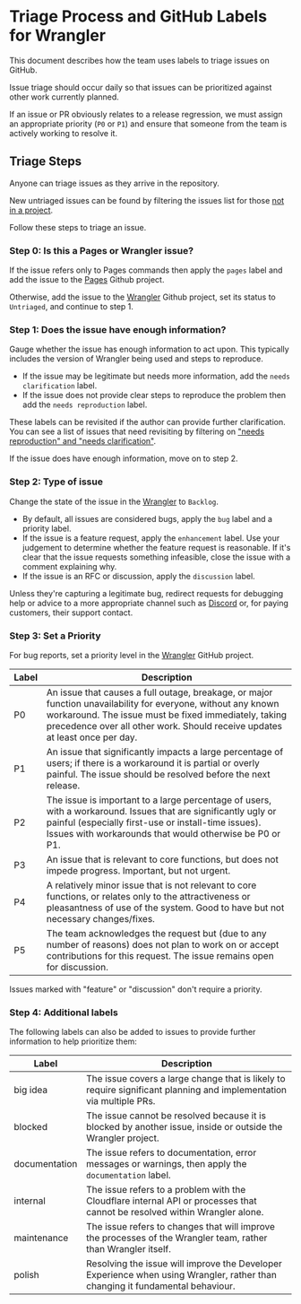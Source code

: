 # Triage Process and GitHub Labels for Wrangler

This document describes how the team uses labels to triage issues on GitHub.

Issue triage should occur daily so that issues can be prioritized against other work currently planned.

If an issue or PR obviously relates to a release regression, we must assign an appropriate priority (`P0` or `P1`) and ensure that someone from the team is actively working to resolve it.

## Triage Steps

Anyone can triage issues as they arrive in the repository.

New untriaged issues can be found by filtering the issues list for those [not in a project](https://github.com/cloudflare/wrangler2/issues?q=is%3Aopen+is%3Aissue+-project%3Acloudflare%2F1+-project%3Acloudflare%2F2+).

Follow these steps to triage an issue.

### Step 0: Is this a Pages or Wrangler issue?

If the issue refers only to Pages commands then apply the `pages` label and add the issue to the [Pages](https://github.com/orgs/cloudflare/projects/2) Github project.

Otherwise, add the issue to the [Wrangler](https://github.com/orgs/cloudflare/projects/1) Github project, set its status to `Untriaged`, and continue to step 1.

### Step 1: Does the issue have enough information?

Gauge whether the issue has enough information to act upon.
This typically includes the version of Wrangler being used and steps to reproduce.

- If the issue may be legitimate but needs more information, add the `needs clarification` label.
- If the issue does not provide clear steps to reproduce the problem then add the `needs reproduction` label.

These labels can be revisited if the author can provide further clarification.
You can see a list of issues that need revisiting by filtering on ["needs reproduction" and "needs clarification"](https://github.com/cloudflare/wrangler2/issues?q=is%3Aopen+is%3Aissue+project%3Acloudflare%2F1+label%3A%22needs+clarification%22).

If the issue does have enough information, move on to step 2.

### Step 2: Type of issue

Change the state of the issue in the [Wrangler](https://github.com/orgs/cloudflare/projects/1) to `Backlog`.

- By default, all issues are considered bugs, apply the `bug` label and a priority label.
- If the issue is a feature request, apply the `enhancement` label. Use your judgement to determine
  whether the feature request is reasonable. If it's clear that the issue requests something
  infeasible, close the issue with a comment explaining why.
- If the issue is an RFC or discussion, apply the `discussion` label.

Unless they're capturing a legitimate bug, redirect requests for debugging help or advice to a more
appropriate channel such as [Discord](https://discord.com/invite/cloudflaredev) or, for paying customers, their
support contact.

### Step 3: Set a Priority

For bug reports, set a priority level in the [Wrangler](https://github.com/orgs/cloudflare/projects/1) GitHub project.

| Label | Description                                                                                                                                                                                                                                          |
| ----- | ---------------------------------------------------------------------------------------------------------------------------------------------------------------------------------------------------------------------------------------------------- |
| P0    | An issue that causes a full outage, breakage, or major function unavailability for everyone, without any known workaround. The issue must be fixed immediately, taking precedence over all other work. Should receive updates at least once per day. |
| P1    | An issue that significantly impacts a large percentage of users; if there is a workaround it is partial or overly painful. The issue should be resolved before the next release.                                                                     |
| P2    | The issue is important to a large percentage of users, with a workaround. Issues that are significantly ugly or painful (especially first-use or install-time issues). Issues with workarounds that would otherwise be P0 or P1.                     |
| P3    | An issue that is relevant to core functions, but does not impede progress. Important, but not urgent.                                                                                                                                                |
| P4    | A relatively minor issue that is not relevant to core functions, or relates only to the attractiveness or pleasantness of use of the system. Good to have but not necessary changes/fixes.                                                           |
| P5    | The team acknowledges the request but (due to any number of reasons) does not plan to work on or accept contributions for this request. The issue remains open for discussion.                                                                       |

Issues marked with "feature" or "discussion" don't require a priority.

### Step 4: Additional labels

The following labels can also be added to issues to provide further information to help prioritize them:

| Label         | Description                                                                                                                   |
| ------------- | ----------------------------------------------------------------------------------------------------------------------------- |
| big idea      | The issue covers a large change that is likely to require significant planning and implementation via multiple PRs.           |
| blocked       | The issue cannot be resolved because it is blocked by another issue, inside or outside the Wrangler project.                  |
| documentation | The issue refers to documentation, error messages or warnings, then apply the `documentation` label.                          |
| internal      | The issue refers to a problem with the Cloudflare internal API or processes that cannot be resolved within Wrangler alone.    |
| maintenance   | The issue refers to changes that will improve the processes of the Wrangler team, rather than Wrangler itself.                |
| polish        | Resolving the issue will improve the Developer Experience when using Wrangler, rather than changing it fundamental behaviour. |
